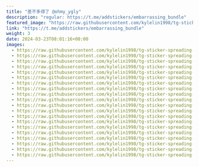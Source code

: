 ```yaml
---
title: "差不多得了 @ohmy_ygly"
description: "regular: https://t.me/addstickers/embarrassing_bundle"
featured_image: "https://raw.githubusercontent.com/kylelin1998/tg-sticker-spreading-worldwide-images/main/img/3a16941e-7381-434b-9f56-afcd6f6b0c42.jpg"
link: "https://t.me/addstickers/embarrassing_bundle"
weight: 3
date: 2024-03-23T08:01:16+08:00
images:
  - https://raw.githubusercontent.com/kylelin1998/tg-sticker-spreading-worldwide-images/main/img/3a16941e-7381-434b-9f56-afcd6f6b0c42.jpg
  - https://raw.githubusercontent.com/kylelin1998/tg-sticker-spreading-worldwide-images/main/img/613936db-3718-47e7-a339-38860698263b.jpg
  - https://raw.githubusercontent.com/kylelin1998/tg-sticker-spreading-worldwide-images/main/img/96cb0a8d-d21f-4783-ac8a-7313fa8c2ad2.jpg
  - https://raw.githubusercontent.com/kylelin1998/tg-sticker-spreading-worldwide-images/main/img/fabe8b17-1c94-4a3b-b9dc-59800d8ba6cb.jpg
  - https://raw.githubusercontent.com/kylelin1998/tg-sticker-spreading-worldwide-images/main/img/291e0bc1-4313-4ac3-94bd-c28513199c1a.jpg
  - https://raw.githubusercontent.com/kylelin1998/tg-sticker-spreading-worldwide-images/main/img/82c59375-bc7a-4a8f-8605-e499e47758d0.jpg
  - https://raw.githubusercontent.com/kylelin1998/tg-sticker-spreading-worldwide-images/main/img/742301ca-f31b-4107-8584-3e7f63b390de.jpg
  - https://raw.githubusercontent.com/kylelin1998/tg-sticker-spreading-worldwide-images/main/img/ad9c126b-293f-40d6-8ac5-fc9ad5ead53c.jpg
  - https://raw.githubusercontent.com/kylelin1998/tg-sticker-spreading-worldwide-images/main/img/b63f7333-a680-4c4b-9014-67ebbf3b06f4.jpg
  - https://raw.githubusercontent.com/kylelin1998/tg-sticker-spreading-worldwide-images/main/img/a84fe6af-ee14-4061-902c-11f642434dc9.jpg
  - https://raw.githubusercontent.com/kylelin1998/tg-sticker-spreading-worldwide-images/main/img/0e368339-aa59-449c-bbcd-b84b4b5bdca9.jpg
  - https://raw.githubusercontent.com/kylelin1998/tg-sticker-spreading-worldwide-images/main/img/9fdb10e6-75c2-421d-b3db-4ec126adca84.jpg
  - https://raw.githubusercontent.com/kylelin1998/tg-sticker-spreading-worldwide-images/main/img/3ae2258f-c3b7-4f62-9d87-7976d3e43460.jpg
  - https://raw.githubusercontent.com/kylelin1998/tg-sticker-spreading-worldwide-images/main/img/5ffdd06d-2ceb-4371-98d6-93a285651a3e.jpg
  - https://raw.githubusercontent.com/kylelin1998/tg-sticker-spreading-worldwide-images/main/img/c0375057-2bd2-4dc2-9aee-397acdfa9816.jpg
  - https://raw.githubusercontent.com/kylelin1998/tg-sticker-spreading-worldwide-images/main/img/049a52da-397b-4c16-bce9-207f4524a74e.jpg
  - https://raw.githubusercontent.com/kylelin1998/tg-sticker-spreading-worldwide-images/main/img/0927f0dd-df49-4512-9600-72705775b69b.jpg
  - https://raw.githubusercontent.com/kylelin1998/tg-sticker-spreading-worldwide-images/main/img/d598e587-69da-4a9b-819b-1d8fa85c8c08.jpg
  - https://raw.githubusercontent.com/kylelin1998/tg-sticker-spreading-worldwide-images/main/img/fbaacf56-9519-4a3f-b7ba-e95e51007077.jpg
  - https://raw.githubusercontent.com/kylelin1998/tg-sticker-spreading-worldwide-images/main/img/c230a070-8e5f-4525-b9ec-da5a619da62e.jpg
---
```

